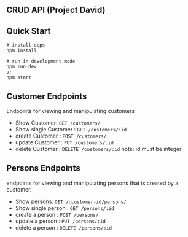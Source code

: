 ## **CRUD API (Project David)**

## Quick Start

```shell
# install deps
npm install

# run in development mode
npm run dev
or
npm start
```

## Customer Endpoints

Endpoints for viewing and manipulating customers

- Show Customer: `GET /customers/`
- Show single Customer : `GET /customers/:id`
- create Customer : `POST /customers/`
- update Customer : `PUT /customers/:id`
- delete Customer : `DELETE /customers/:id`
  note: id must be integer

## Persons Endpoints

endpoints for viewing and manipulating persons that is created by a customer.

- Show persons: `GET /:customer-id/persons/`
- Show single person : `GET /persons/:id`
- create a person : `POST /persons/`
- update a person : `PUT /persons/:id`
- delete a person : `DELETE /persons/:id`
